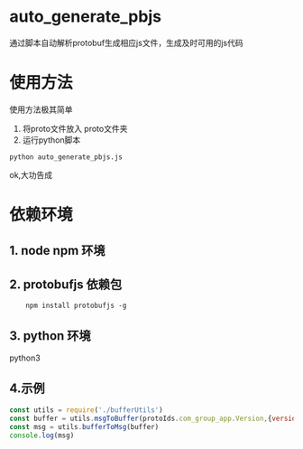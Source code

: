 # auto_generate_pbjs
通过脚本自动解析protobuf生成相应js文件，生成及时可用的js代码

# 使用方法
使用方法极其简单
1. 将proto文件放入 proto文件夹
2. 运行python脚本
  ```shell
  python auto_generate_pbjs.js
  ```
  ok,大功告成
 
# 依赖环境
## 1. node npm 环境
## 2. protobufjs 依赖包
```shell
    npm install protobufjs -g
```
## 3. python 环境
python3

## 4.示例
```js
const utils = require('./bufferUtils')
const buffer = utils.msgToBuffer(protoIds.com_group_app.Version,{version:'0.0.0'})
const msg = utils.bufferToMsg(buffer)
console.log(msg)
```